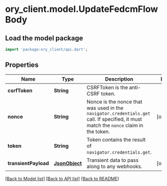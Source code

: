 # ory_client.model.UpdateFedcmFlowBody

## Load the model package
```dart
import 'package:ory_client/api.dart';
```

## Properties
Name | Type | Description | Notes
------------ | ------------- | ------------- | -------------
**csrfToken** | **String** | CSRFToken is the anti-CSRF token. | 
**nonce** | **String** | Nonce is the nonce that was used in the `navigator.credentials.get` call. If specified, it must match the `nonce` claim in the token. | [optional] 
**token** | **String** | Token contains the result of `navigator.credentials.get`. | 
**transientPayload** | [**JsonObject**](.md) | Transient data to pass along to any webhooks. | [optional] 

[[Back to Model list]](../README.md#documentation-for-models) [[Back to API list]](../README.md#documentation-for-api-endpoints) [[Back to README]](../README.md)


